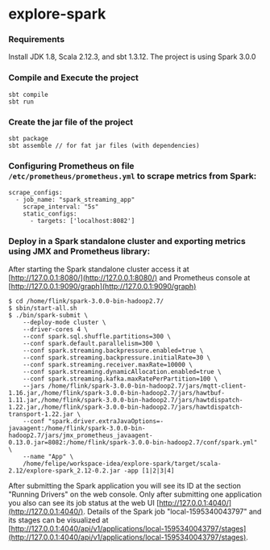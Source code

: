 # explore-spark

### Requirements
Install JDK 1.8, Scala 2.12.3, and sbt 1.3.12. The project is using Spark 3.0.0

### Compile and Execute the project
```
sbt compile
sbt run
```
### Create the jar file of the project
```
sbt package
sbt assemble // for fat jar files (with dependencies)
```
### Configuring Prometheus on file `/etc/prometheus/prometheus.yml` to scrape metrics from Spark:
```
scrape_configs:
  - job_name: "spark_streaming_app"
    scrape_interval: "5s"
    static_configs:
      - targets: ['localhost:8082']
```
### Deploy in a Spark standalone cluster and exporting metrics using JMX and Prometheus library:

After starting the Spark standalone cluster access it at [http://127.0.0.1:8080/](http://127.0.0.1:8080/) and Prometheus console at [http://127.0.0.1:9090/graph](http://127.0.0.1:9090/graph)
```
$ cd /home/flink/spark-3.0.0-bin-hadoop2.7/
$ sbin/start-all.sh
$ ./bin/spark-submit \
    --deploy-mode cluster \
    --driver-cores 4 \
    --conf spark.sql.shuffle.partitions=300 \
    --conf spark.default.parallelism=300 \
    --conf spark.streaming.backpressure.enabled=true \
    --conf spark.streaming.backpressure.initialRate=30 \
    --conf spark.streaming.receiver.maxRate=10000 \
    --conf spark.streaming.dynamicAllocation.enabled=true \
    --conf spark.streaming.kafka.maxRatePerPartition=100 \
    --jars /home/flink/spark-3.0.0-bin-hadoop2.7/jars/mqtt-client-1.16.jar,/home/flink/spark-3.0.0-bin-hadoop2.7/jars/hawtbuf-1.11.jar,/home/flink/spark-3.0.0-bin-hadoop2.7/jars/hawtdispatch-1.22.jar,/home/flink/spark-3.0.0-bin-hadoop2.7/jars/hawtdispatch-transport-1.22.jar \
    --conf "spark.driver.extraJavaOptions=-javaagent:/home/flink/spark-3.0.0-bin-hadoop2.7/jars/jmx_prometheus_javaagent-0.13.0.jar=8082:/home/flink/spark-3.0.0-bin-hadoop2.7/conf/spark.yml" \
    --name "App" \
    /home/felipe/workspace-idea/explore-spark/target/scala-2.12/explore-spark_2.12-0.2.jar -app [1|2|3|4]
```
After submitting the Spark application you will see its ID at the section "Running Drivers" on the web console. Only after submitting one application you also can see its job status at the web UI [http://127.0.0.1:4040/](http://127.0.0.1:4040/). Details of the Spark job "local-1595340043797" and its stages can be visualized at [http://127.0.0.1:4040/api/v1/applications/local-1595340043797/stages](http://127.0.0.1:4040/api/v1/applications/local-1595340043797/stages).




